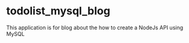 # todolist_mysql_blog
This application is for blog about the how to create a NodeJs API using MySQL
